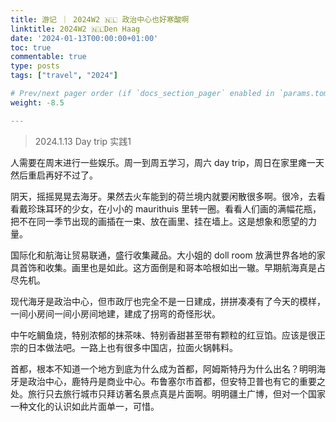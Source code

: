 ```yaml
---
title: 游记 ｜ 2024W2 🇳🇱 政治中心也好寒酸啊
linktitle: 2024W2 🇳🇱Den Haag
date: '2024-01-13T00:00:00+01:00'
toc: true
commentable: true
type: posts
tags: ["travel", "2024"]

# Prev/next pager order (if `docs_section_pager` enabled in `params.toml`)
weight: -8.5

---
```


> 2024.1.13 Day trip 实践1

人需要在周末进行一些娱乐。周一到周五学习，周六 day trip，周日在家里瘫一天然后重启再好不过了。

阴天，摇摇晃晃去海牙。果然去火车能到的荷兰境内就要闲散很多啊。很冷，去看看戴珍珠耳环的少女，在小小的 maurithuis 里转一圈。看看人们画的满幅花瓶，把不在同一季节出现的画插在一束、放在画里、挂在墙上。这是想象和愿望的力量。

国际化和航海让贸易联通，盛行收集藏品。大小姐的 doll room 放满世界各地的家具首饰和收集。画里也是如此。这方面倒是和哥本哈根如出一辙。早期航海真是占尽先机。

现代海牙是政治中心，但市政厅也完全不是一日建成，拼拼凑凑有了今天的模样，一间小房间一间小房间地建，建成了拐弯的奇怪形状。

中午吃鲷鱼烧，特别浓郁的抹茶味、特别香甜甚至带有颗粒的红豆馅。应该是很正宗的日本做法吧。一路上也有很多中国店，拉面火锅韩料。

首都，根本不知道一个地方到底为什么成为首都，阿姆斯特丹为什么出名？明明海牙是政治中心，鹿特丹是商业中心。布鲁塞尔市首都，但安特卫普也有它的重要之处。旅行只去旅行城市只拜访著名景点真是片面啊。明明疆土广博，但对一个国家一种文化的认识如此片面单一，可惜。